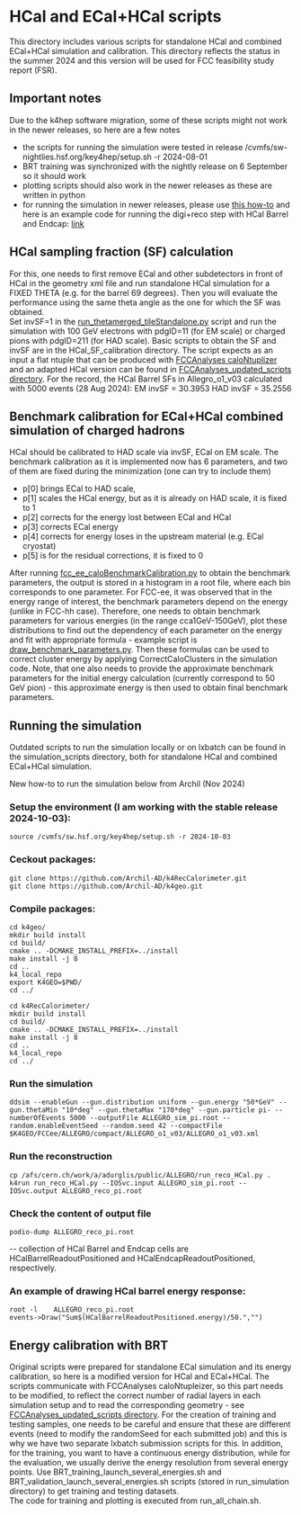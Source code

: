 # HCal and ECal+HCal scripts 

This directory includes various scripts for standalone HCal and combined ECal+HCal simulation and calibration.
This directory reflects the status in the summer 2024 and this version will be used for FCC feasibility study report (FSR). 

## Important notes 
Due to the k4hep software migration, some of these scripts might not work in the newer releases, so here are a few notes 
- the scripts for running the simulation were tested in release /cvmfs/sw-nightlies.hsf.org/key4hep/setup.sh -r 2024-08-01 
- BRT training was synchronized with the nightly release on 6 September so it should work
- plotting scripts should also work in the newer releases as these are written in python
- for running the simulation in newer releases, please use [this how-to](https://github.com/HEP-FCC/FCC-config/tree/main/FCCee/FullSim/ALLEGRO/ALLEGRO_o1_v03) and 
here is an example code for running the digi+reco step with HCal Barrel and Endcap: [link](https://github.com/HEP-FCC/k4RecCalorimeter/blob/main/RecFCCeeCalorimeter/tests/options/ALLEGRO_o1_v03_digi_reco.py)
 

## HCal sampling fraction (SF) calculation
For this, one needs to first remove ECal and other subdetectors in front of HCal in the geometry xml file and run standalone HCal simulation for a FIXED THETA (e.g. for the barrel 69 degrees). Then you will evaluate the performance using the same theta angle as the one for which the SF was obtained.   
Set invSF=1 in the [run_thetamerged_tileStandalone.py](run_simulation/run_thetamerged_tileStandalone.py) script and run the simulation with 100 GeV electrons with pdgID=11 (for EM scale) or charged pions with pdgID=211 (for HAD scale). 
Basic scripts to obtain the SF and invSF are in the HCal_SF_calibration directory. The script expects as an input a flat ntuple that can be produced with
[FCCAnalyses caloNtuplizer](https://github.com/HEP-FCC/FCCAnalyses/blob/master/examples/FCCee/fullSim/caloNtupleizer/analysis.py) and an adapted HCal version can be found in 
[FCCAnalyses_updated_scripts directory](FCCAnalyses_updated_scripts/analysis_HCal_new.py).
For the record, the HCal Barrel SFs in Allegro_o1_v03 calculated with 5000 events (28 Aug 2024): 
EM invSF = 30.3953
HAD invSF = 35.2556
 

## Benchmark calibration for ECal+HCal combined simulation of charged hadrons
HCal should be calibrated to HAD scale via invSF, ECal on EM scale. 
The benchmark calibration as it is implemented now has 6 parameters, and two of them are fixed during the minimization (one can try to include them)
- p[0] brings ECal to HAD scale, 
- p[1] scales the HCal energy, but as it is already on HAD scale, it is fixed to 1 
- p[2] corrects for the energy lost between ECal and HCal 
- p[3] corrects ECal energy  
- p[4] corrects for energy loses in the upstream material (e.g. ECal cryostat)
- p[5] is for the residual corrections, it is fixed to 0
 
After running [fcc_ee_caloBenchmarkCalibration.py](benchmark_calibration_scripts/fcc_ee_caloBenchmarkCalibration.py) to obtain the benchmark parameters, the output is stored in a histogram in a root file, where each bin corresponds to one parameter.
For FCC-ee, it was observed that in the energy range of interest, the benchmark parameters depend on the energy (unlike in FCC-hh case). 
Therefore, one needs to obtain benchmark parameters for various energies (in the range cca1GeV-150GeV), plot these distributions to find out the dependency of each parameter on the energy 
and fit with appropriate formula - example script is [draw_benchmark_parameters.py](benchmark_calibration_scripts/draw_benchmark_parameters.py). 
Then these formulas can be used to correct cluster energy by applying CorrectCaloClusters in the simulation code. Note, that one also needs to provide the approximate benchmark parameters 
for the initial energy calculation (currently correspond to 50 GeV pion) - this approximate energy is then used to obtain final benchmark parameters.

## Running the simulation 
Outdated scripts to run the simulation locally or on lxbatch can be found in the simulation_scripts directory, both for standalone HCal and combined ECal+HCal simulation.

New how-to to run the simulation below from Archil (Nov 2024)

### Setup the environment (I am working with the stable release 2024-10-03):
```
source /cvmfs/sw.hsf.org/key4hep/setup.sh -r 2024-10-03
```
### Ceckout packages:
```
git clone https://github.com/Archil-AD/k4RecCalorimeter.git
git clone https://github.com/Archil-AD/k4geo.git
```

### Compile packages:
```
cd k4geo/
mkdir build install
cd build/
cmake .. -DCMAKE_INSTALL_PREFIX=../install
make install -j 8
cd ..
k4_local_repo
export K4GEO=$PWD/
cd ../

cd k4RecCalorimeter/
mkdir build install
cd build/
cmake .. -DCMAKE_INSTALL_PREFIX=../install
make install -j 8
cd ..
k4_local_repo
cd ../
```

### Run the simulation
```
ddsim --enableGun --gun.distribution uniform --gun.energy "50*GeV" --gun.thetaMin "10*deg" --gun.thetaMax "170*deg" --gun.particle pi- --numberOfEvents 5000 --outputFile ALLEGRO_sim_pi.root --random.enableEventSeed --random.seed 42 --compactFile $K4GEO/FCCee/ALLEGRO/compact/ALLEGRO_o1_v03/ALLEGRO_o1_v03.xml
```

### Run the reconstruction
```
cp /afs/cern.ch/work/a/adurglis/public/ALLEGRO/run_reco_HCal.py .
k4run run_reco_HCal.py --IOSvc.input ALLEGRO_sim_pi.root --IOSvc.output ALLEGRO_reco_pi.root
```

### Check the content of output file
```
podio-dump ALLEGRO_reco_pi.root
```
 -- collection of HCal Barrel and Endcap cells are HCalBarrelReadoutPositioned and HCalEndcapReadoutPositioned, respectively.


### An example of drawing HCal barrel energy response:
```
root -l    ALLEGRO_reco_pi.root
events->Draw("Sum$(HCalBarrelReadoutPositioned.energy)/50.","")
```

 

## Energy calibration with BRT
Original scripts were prepared for standalone ECal simulation and its energy calibration, so here is a modified version for HCal and ECal+HCal. 
The scripts communicate with FCCAnalyses caloNtupleizer, so this part needs to be modified, to reflect the correct number of radial layers in each simulation setup and to read the corresponding 
geometry - see [FCCAnalyses_updated_scripts directory](FCCAnalyses_updated_scripts/analysis_HCal_new.py).
For the creation of training and testing samples, one needs to be careful and ensure that these are different events (need to modify the randomSeed for each submitted job) and this is why we have 
two separate lxbatch submission scripts for this. In addition, for the training, you want to have a continuous energy distribution, while for the evaluation, we usually derive the energy resolution
from several energy points. Use BRT_training_launch_several_energies.sh and BRT_validation_launch_several_energies.sh scripts (stored in run_simulation directory) to get training and testing datasets.  
The code for training and plotting is executed from run_all_chain.sh.  


